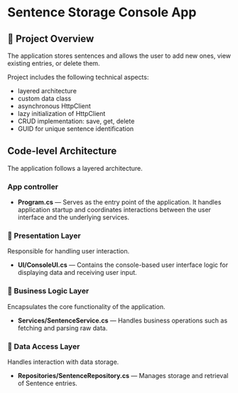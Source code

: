 # Sentence Storage Console App

## 📌 Project Overview

The application stores sentences and allows the user to add new ones, view existing entries, or delete them.

Project includes the following technical aspects:
- layered architecture
- custom data class
- asynchronous HttpClient
- lazy initialization of HttpClient
- CRUD implementation: save, get, delete
- GUID for unique sentence identification

## Code-level Architecture

The application follows a layered architecture.

### App controller
- **Program.cs** — Serves as the entry point of the application. It handles application startup and coordinates 
interactions between the user interface and the underlying services.

### 🎨 Presentation Layer 

Responsible for handling user interaction.
- **UI/ConsoleUI.cs** — Contains the console-based user interface logic for displaying data and receiving user input.

### 🧠 Business Logic Layer

Encapsulates the core functionality of the application.
- **Services/SentenceService.cs** — Handles business operations such as fetching and parsing raw data.

### 💾 Data Access Layer

Handles interaction with data storage.

- **Repositories/SentenceRepository.cs** — Manages storage and retrieval of Sentence entries.
